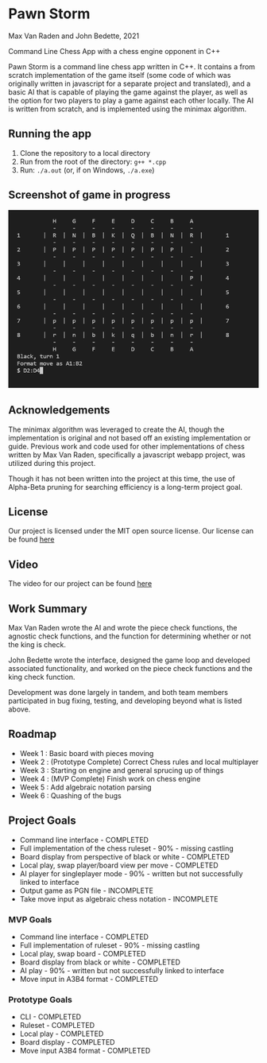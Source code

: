 # Pawn Storm
Max Van Raden and John Bedette, 2021

Command Line Chess App with a chess engine opponent in C++

Pawn Storm is a command line chess app written in C++. It contains a from scratch implementation
of the game itself (some code of which was originally written in javascript for a separate
project and translated), and a basic AI that is capable of playing the game against the player,
as well as the option for two players to play a game against each other locally. The AI is written
from scratch, and is implemented using the minimax algorithm.

## Running the app
1. Clone the repository to a local directory
2. Run from the root of the directory: `g++ *.cpp`
3. Run: `./a.out` (or, if on Windows, `./a.exe`)

## Screenshot of game in progress
![alt text](https://github.com/Pawn-Storm-Team/Pawn-Storm/blob/dev/Screenshot.PNG)
## Acknowledgements 

The minimax algorithm was leveraged to create the AI, though the implementation is original and not based off an existing implementation or guide. 
Previous work and code used for other implementations of chess written by Max Van Raden, specifically a javascript webapp project, was utilized 
during this project. 

Though it has not been written into the project at this time, the use of Alpha-Beta pruning for searching efficiency is a long-term project goal.

## License

Our project is licensed under the MIT open source license. Our license can be found [here](https://github.com/Pawn-Storm-Team/Pawn-Storm/blob/main/LICENSE)

## Video

 The video for our project can be found [here]()
 
## Work Summary

  Max Van Raden wrote the AI and wrote the piece check functions, the agnostic check functions, and the function for determining
  whether or not the king is check.
  
  John Bedette wrote the interface, designed the game loop and developed associated functionality, and 
  worked on the piece check functions and the king check function.
  
  Development was done largely in tandem, and both team members participated in bug fixing, testing, and developing beyond what is listed above. 



## Roadmap
- Week 1 : Basic board with pieces moving
- Week 2 : (Prototype Complete) Correct Chess rules and local multiplayer
- Week 3 : Starting on engine and general sprucing up of things
- Week 4 : (MVP Complete) Finish work on chess engine
- Week 5 : Add algebraic notation parsing
- Week 6 : Quashing of the bugs

## Project Goals
- Command line interface  - COMPLETED
- Full implementation of the chess ruleset - 90% - missing castling
- Board display from perspective of black or white  - COMPLETED
- Local play, swap player/board view per move  - COMPLETED
- AI player for singleplayer mode - 90% - written but not successfully linked to interface
- Output game as PGN file - INCOMPLETE 
- Take move input as algebraic chess notation - INCOMPLETE

### MVP Goals
- Command line interface  - COMPLETED
- Full implementation of ruleset - 90% - missing castling 
- Local play, swap board - COMPLETED
- Board display from black or white - COMPLETED
- AI play - 90% - written but not successfully linked to interface
- Move input in A3B4 format - COMPLETED

### Prototype Goals
- CLI - COMPLETED
- Ruleset - COMPLETED
- Local play - COMPLETED
- Board display - COMPLETED
- Move input A3B4 format - COMPLETED



